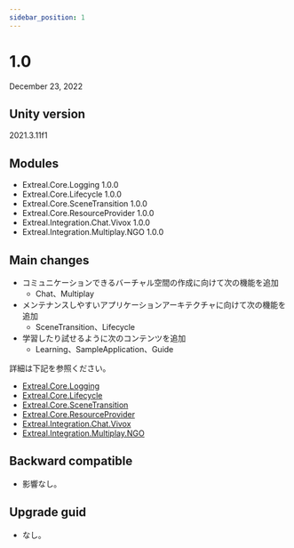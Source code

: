 ```yaml
---
sidebar_position: 1
---
```


# 1.0

December 23, 2022

## Unity version

2021.3.11f1

## Modules

- Extreal.Core.Logging 1.0.0
- Extreal.Core.Lifecycle 1.0.0
- Extreal.Core.SceneTransition 1.0.0
- Extreal.Core.ResourceProvider 1.0.0
- Extreal.Integration.Chat.Vivox 1.0.0
- Extreal.Integration.Multiplay.NGO 1.0.0

## Main changes

- コミュニケーションできるバーチャル空間の作成に向けて次の機能を追加
  - Chat、Multiplay
- メンテナンスしやすいアプリケーションアーキテクチャに向けて次の機能を追加
  - SceneTransition、Lifecycle
- 学習したり試せるように次のコンテンツを追加
  - Learning、SampleApplication、Guide

詳細は下記を参照ください。

- [Extreal.Core.Logging](todo)
- [Extreal.Core.Lifecycle](todo)
- [Extreal.Core.SceneTransition](todo)
- [Extreal.Core.ResourceProvider](todo)
- [Extreal.Integration.Chat.Vivox](todo)
- [Extreal.Integration.Multiplay.NGO](todo)

## Backward compatible

- 影響なし。

## Upgrade guid

- なし。

